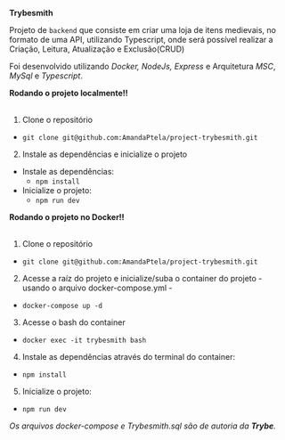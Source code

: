   <strong> Trybesmith </strong><br />

Projeto de `backend` que consiste em criar uma loja de itens medievais, no formato de uma API, utilizando Typescript, onde será possível realizar a Criação, Leitura, Atualização e Exclusão(CRUD)

Foi desenvolvido utilizando _Docker, NodeJs, Express_ e Arquitetura _MSC_, _MySql_ e _Typescript_.

  <summary><strong>Rodando o projeto localmente‼️ </strong></summary><br />
  
  1. Clone o repositório
   - `git clone git@github.com:AmandaPtela/project-trybesmith.git`
    
  2. Instale as dependências e inicialize o projeto
  - Instale as dependências:
    - `npm install`
  - Inicialize o projeto:
    - `npm run dev` 
  
  <summary><strong>Rodando o projeto no Docker‼️ </strong></summary><br />
  
  1. Clone o repositório
   - `git clone git@github.com:AmandaPtela/project-trybesmith.git`
  
  2. Acesse a raíz do projeto e inicialize/suba o container do projeto - usando o arquivo docker-compose.yml -
   - `docker-compose up -d`
     
  3. Acesse o bash do container
   - `docker exec -it trybesmith bash`
  4. Instale as dependências através do terminal do container:
   - `npm install`
  5. Inicialize o projeto:
   - `npm run dev`
  
*Os arquivos _docker-compose_ e _Trybesmith.sql_ são de autoria da **Trybe**.*